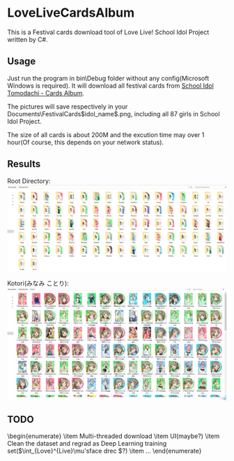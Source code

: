 # LoveLiveCardsAlbum
This is a Festival cards download tool of Love Live! School Idol Project written by C\#.

## Usage

Just run the program in bin\Debug folder without any config(Microsoft Windows is required). It will download all festival cards from [School Idol Tomodachi - Cards Album](http://schoolido.lu/cards/).

The pictures will save respectively in your Documents\FestivalCards\$idol_name$.png, including all 87 girls in School Idol Project.

The size of all cards is about 200M and the excution time may over 1 hour(Of course, this depends on your network status).

## Results

Root Directory:
![result](https://raw.githubusercontent.com/inlmouse/LoveLiveCardsAlbum/master/FestivalCards/bin/Debug/pics/root.png)

Kotori(みなみ ことり):
![result](https://raw.githubusercontent.com/inlmouse/LoveLiveCardsAlbum/master/FestivalCards/bin/Debug/pics/Kotori.png)

## TODO

\begin{enumerate}
    \item Multi-threaded download
    \item UI(maybe?)
    \item Clean the dataset and regrad as Deep Learning training set($\int_{Love}^{Live}\mu'sface drec $?)
    \item ...
\end{enumerate}
